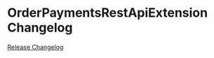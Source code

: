 # OrderPaymentsRestApiExtension Changelog

[Release Changelog](https://github.com/spryker/order-payments-rest-api-extension/releases)
